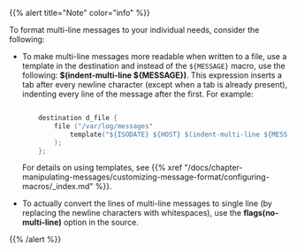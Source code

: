 ---
---
<!-- DISCLAIMER: This file is based on the syslog-ng Open Source Edition documentation https://github.com/balabit/syslog-ng-ose-guides/commit/2f4a52ee61d1ea9ad27cb4f3168b95408fddfdf2 and is used under the terms of The syslog-ng Open Source Edition Documentation License. The file has been modified by Axoflow. -->
{{% alert title="Note" color="info" %}}

To format multi-line messages to your individual needs, consider the following:

  - To make multi-line messages more readable when written to a file, use a template in the destination and instead of the `${MESSAGE}` macro, use the following: **$(indent-multi-line ${MESSAGE})**. This expression inserts a tab after every newline character (except when a tab is already present), indenting every line of the message after the first. For example:
    
    ```c
    
        destination d_file {
            file ("/var/log/messages"
                template("${ISODATE} ${HOST} $(indent-multi-line ${MESSAGE})\n")
            );
        };
    
    ```
    
    For details on using templates, see {{% xref "/docs/chapter-manipulating-messages/customizing-message-format/configuring-macros/_index.md" %}}.

  - To actually convert the lines of multi-line messages to single line (by replacing the newline characters with whitespaces), use the **flags(no-multi-line)** option in the source.

{{% /alert %}}
